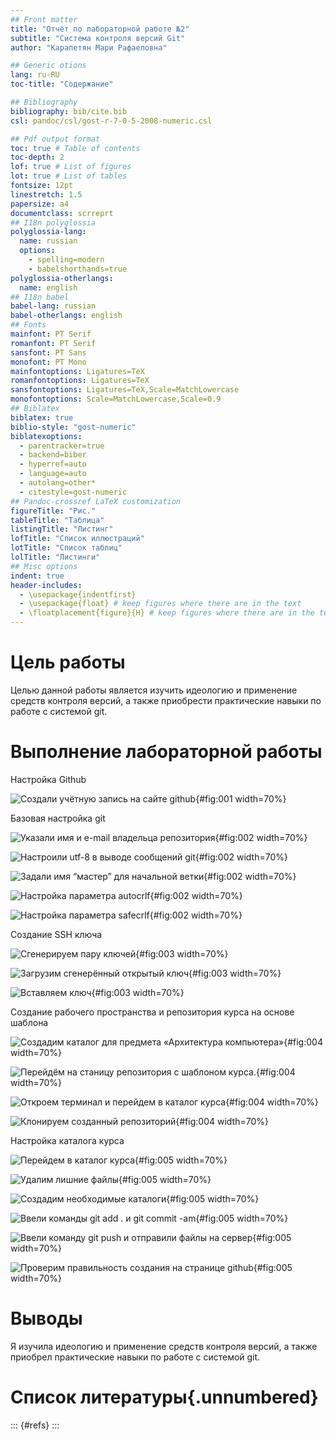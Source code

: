 ```yaml
---
## Front matter
title: "Отчёт по лабораторной работе №2"
subtitle: "Система контроля версий Git"
author: "Карапетян Мари Рафаеловна"

## Generic otions
lang: ru-RU
toc-title: "Содержание"

## Bibliography
bibliography: bib/cite.bib
csl: pandoc/csl/gost-r-7-0-5-2008-numeric.csl

## Pdf output format
toc: true # Table of contents
toc-depth: 2
lof: true # List of figures
lot: true # List of tables
fontsize: 12pt
linestretch: 1.5
papersize: a4
documentclass: scrreprt
## I18n polyglossia
polyglossia-lang:
  name: russian
  options:
	- spelling=modern
	- babelshorthands=true
polyglossia-otherlangs:
  name: english
## I18n babel
babel-lang: russian
babel-otherlangs: english
## Fonts
mainfont: PT Serif
romanfont: PT Serif
sansfont: PT Sans
monofont: PT Mono
mainfontoptions: Ligatures=TeX
romanfontoptions: Ligatures=TeX
sansfontoptions: Ligatures=TeX,Scale=MatchLowercase
monofontoptions: Scale=MatchLowercase,Scale=0.9
## Biblatex
biblatex: true
biblio-style: "gost-numeric"
biblatexoptions:
  - parentracker=true
  - backend=biber
  - hyperref=auto
  - language=auto
  - autolang=other*
  - citestyle=gost-numeric
## Pandoc-crossref LaTeX customization
figureTitle: "Рис."
tableTitle: "Таблица"
listingTitle: "Листинг"
lofTitle: "Список иллюстраций"
lotTitle: "Список таблиц"
lolTitle: "Листинги"
## Misc options
indent: true
header-includes:
  - \usepackage{indentfirst}
  - \usepackage{float} # keep figures where there are in the text
  - \floatplacement{figure}{H} # keep figures where there are in the text
---
```


# Цель работы
Целью данной работы является изучить идеологию и применение средств
контроля версий, а также приобрести практические навыки по работе с системой git.

# Выполнение лабораторной работы
Настройка Github

![Создали учётную запись на сайте github](image/1.1.jpg){#fig:001 width=70%}

Базовая настройка git

![Указали имя и e-mail владельца репозитория](image/2.1.jpg){#fig:002 width=70%}

![Настроили utf-8 в выводе сообщений git](image/2.2.jpg){#fig:002 width=70%}

![Задали имя “мастер” для начальной ветки](image/2.3.jpg){#fig:002 width=70%}

![Настройка параметра autocrlf](image/2.4.jpg){#fig:002 width=70%}

![Настройка параметра safecrlf](image/2.5.jpg){#fig:002 width=70%}

Создание SSH ключа

![Сгенерируем пару ключей](image/3.1.jpg){#fig:003 width=70%}

![Загрузим сгенерённый открытый ключ](image/3.2.jpg){#fig:003 width=70%}

![Вставляем ключ](image/3.3.jpg){#fig:003 width=70%}

Создание рабочего пространства и репозитория курса на основе
шаблона

![Создадим каталог для предмета «Архитектура компьютера»](image/4.1.jpg){#fig:004 width=70%}

![Перейдём на станицу репозитория с шаблоном курса.](image/4.2.jpg){#fig:004 width=70%}

![Откроем терминал и перейдем в каталог курса](image/4.3.jpg){#fig:004 width=70%}

![Клонируем созданный репозиторий](image/4.4.jpg){#fig:004 width=70%}

Настройка каталога курса

![Перейдем в каталог курса](image/5.1.jpg){#fig:005 width=70%}

![Удалим лишние файлы](image/5.2.jpg){#fig:005 width=70%}

![Создадим необходимые каталоги](image/5.3.jpg){#fig:005 width=70%}

![Ввели команды git add . и git commit -am](image/5.4.jpg){#fig:005 width=70%}

![Ввели команду git push и отправили файлы на сервер](image/5.5.jpg){#fig:005 width=70%}

![Проверим правильность создания на странице github](image/5.6.jpg){#fig:005 width=70%}

# Выводы

Я изучила идеологию и применение средств контроля версий, а также
приобрел практические навыки по работе с системой git.

# Список литературы{.unnumbered}

::: {#refs}
:::
